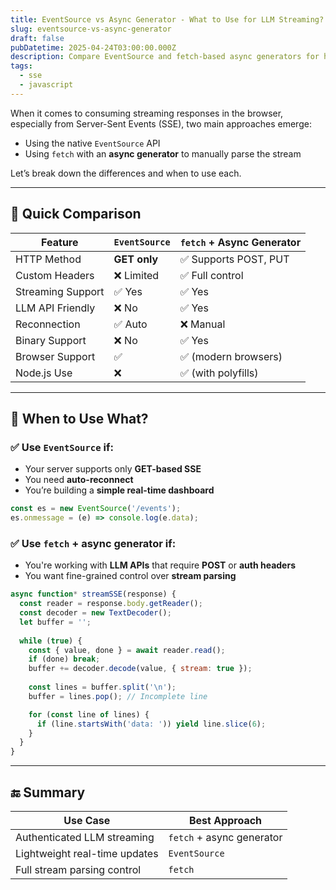 ```yaml
---
title: EventSource vs Async Generator - What to Use for LLM Streaming?
slug: eventsource-vs-async-generator
draft: false
pubDatetime: 2025-04-24T03:00:00.000Z
description: Compare EventSource and fetch-based async generators for handling SSE and LLM streaming responses. Learn when to use each approach.
tags:
  - sse
  - javascript
---
```


When it comes to consuming streaming responses in the browser, especially from Server-Sent Events (SSE), two main approaches emerge:

- Using the native `EventSource` API
- Using `fetch` with an **async generator** to manually parse the stream

Let’s break down the differences and when to use each.

---

## 🔁 Quick Comparison

| Feature | `EventSource` | `fetch` + Async Generator |
|---------|----------------|-----------------------------|
| HTTP Method | **GET only** | ✅ Supports POST, PUT |
| Custom Headers | ❌ Limited | ✅ Full control |
| Streaming Support | ✅ Yes | ✅ Yes |
| LLM API Friendly | ❌ No | ✅ Yes |
| Reconnection | ✅ Auto | ❌ Manual |
| Binary Support | ❌ No | ✅ Yes |
| Browser Support | ✅ | ✅ (modern browsers) |
| Node.js Use | ❌ | ✅ (with polyfills) |

---

## 🧠 When to Use What?

### ✅ Use `EventSource` if:
- Your server supports only **GET-based SSE**
- You need **auto-reconnect**
- You’re building a **simple real-time dashboard**

```js
const es = new EventSource('/events');
es.onmessage = (e) => console.log(e.data);
```

### ✅ Use `fetch` + async generator if:
- You're working with **LLM APIs** that require **POST** or **auth headers**
- You want fine-grained control over **stream parsing**

```js
async function* streamSSE(response) {
  const reader = response.body.getReader();
  const decoder = new TextDecoder();
  let buffer = '';
  
  while (true) {
    const { value, done } = await reader.read();
    if (done) break;
    buffer += decoder.decode(value, { stream: true });
    
    const lines = buffer.split('\n');
    buffer = lines.pop(); // Incomplete line

    for (const line of lines) {
      if (line.startsWith('data: ')) yield line.slice(6);
    }
  }
}
```

---

## 🔚 Summary

| Use Case | Best Approach |
|----------|---------------|
| Authenticated LLM streaming | `fetch` + async generator |
| Lightweight real-time updates | `EventSource` |
| Full stream parsing control | `fetch` |